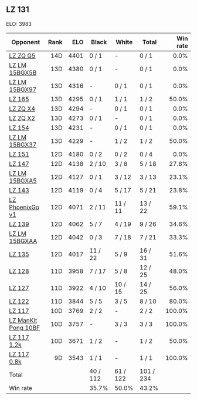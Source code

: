 ## LZ 131 ##

ELO: 3983

Opponent | Rank | ELO | Black | White | Total | Win rate
---------|-----:|----:|-------|-------|-------|-------:
[LZ ZQ G5](LZ%20ZQ%20G5.md) | 14D | 4401 | 0 / 1 | - | 0 / 1 | 0.0%
[LZ LM 15BGX5B](LZ%20LM%2015BGX5B.md) | 13D | 4380 | 0 / 1 | - | 0 / 1 | 0.0%
[LZ LM 15BGX97](LZ%20LM%2015BGX97.md) | 13D | 4316 | - | 0 / 1 | 0 / 1 | 0.0%
[LZ 165](LZ%20165.md) | 13D | 4295 | 0 / 1 | 1 / 1 | 1 / 2 | 50.0%
[LZ ZQ X4](LZ%20ZQ%20X4.md) | 13D | 4294 | - | 0 / 1 | 0 / 1 | 0.0%
[LZ ZQ X2](LZ%20ZQ%20X2.md) | 13D | 4273 | 0 / 1 | - | 0 / 1 | 0.0%
[LZ 154](LZ%20154.md) | 13D | 4231 | - | 0 / 1 | 0 / 1 | 0.0%
[LZ LM 15BGX37](LZ%20LM%2015BGX37.md) | 13D | 4229 | - | 1 / 2 | 1 / 2 | 50.0%
[LZ 151](LZ%20151.md) | 12D | 4180 | 0 / 2 | 0 / 2 | 0 / 4 | 0.0%
[LZ 147](LZ%20147.md) | 12D | 4138 | 2 / 10 | 3 / 8 | 5 / 18 | 27.8%
[LZ LM 15BGXA5](LZ%20LM%2015BGXA5.md) | 12D | 4127 | 0 / 1 | 3 / 12 | 3 / 13 | 23.1%
[LZ 143](LZ%20143.md) | 12D | 4119 | 0 / 4 | 5 / 17 | 5 / 21 | 23.8%
[LZ PhoenixGo v1](LZ%20PhoenixGo%20v1.md) | 12D | 4071 | 2 / 11 | 11 / 11 | 13 / 22 | 59.1%
[LZ 139](LZ%20139.md) | 12D | 4062 | 5 / 7 | 4 / 19 | 9 / 26 | 34.6%
[LZ LM 15BGXAA](LZ%20LM%2015BGXAA.md) | 12D | 4042 | 0 / 3 | 7 / 18 | 7 / 21 | 33.3%
[LZ 135](LZ%20135.md) | 12D | 4017 | 11 / 22 | 5 / 9 | 16 / 31 | 51.6%
[LZ 128](LZ%20128.md) | 11D | 3958 | 7 / 17 | 5 / 8 | 12 / 25 | 48.0%
[LZ 127](LZ%20127.md) | 11D | 3922 | 4 / 10 | 10 / 15 | 14 / 25 | 56.0%
[LZ 122](LZ%20122.md) | 11D | 3844 | 5 / 5 | 3 / 5 | 8 / 10 | 80.0%
[LZ 117](LZ%20117.md) | 10D | 3769 | 2 / 2 | - | 2 / 2 | 100.0%
[LZ ManKit Pong 10BF](LZ%20ManKit%20Pong%2010BF.md) | 10D | 3757 | - | 3 / 3 | 3 / 3 | 100.0%
[LZ 117 1.2k](LZ%20117%201.2k.md) | 10D | 3671 | 1 / 2 | - | 1 / 2 | 50.0%
[LZ 117 0.8k](LZ%20117%200.8k.md) | 9D | 3543 | 1 / 1 | - | 1 / 1 | 100.0%
Total | | | 40 / 112 | 61 / 122 | 101 / 234 | 
Win rate| | | 35.7% | 50.0% | 43.2% | 
